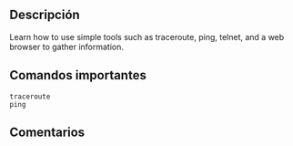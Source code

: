## Descripción
Learn how to use simple tools such as traceroute, ping, telnet, and a web browser to gather information.

## Comandos importantes
```
traceroute
ping
```

## Comentarios
